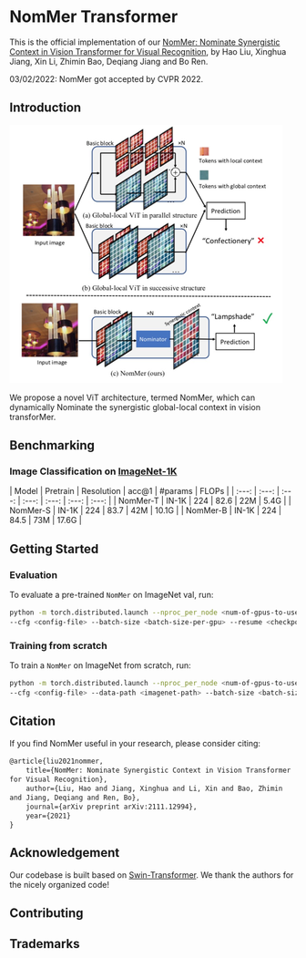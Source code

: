 # NomMer Transformer

This is the official implementation of our [NomMer: Nominate Synergistic Context in Vision Transformer for Visual Recognition](https://arxiv.org/pdf/2111.12994.pdf), 
by Hao Liu, Xinghua Jiang, Xin Li, Zhimin Bao, Deqiang Jiang and Bo Ren.

03/02/2022: NomMer got accepted by CVPR 2022.

## Introduction

![NomMer-transformer](figures/nommer.png)

We propose a novel ViT architecture, termed NomMer, which can dynamically Nominate the synergistic global-local context in vision transforMer.


## Benchmarking 

### Image Classification on [ImageNet-1K](https://www.image-net.org/)

| Model | Pretrain | Resolution | acc@1 | #params | FLOPs |
| :---: | :---: | :---: | :---: | :---: | :---: | :---: |
| NomMer-T | IN-1K | 224 | 82.6 | 22M | 5.4G |
| NomMer-S | IN-1K | 224 | 83.7 | 42M | 10.1G |
| NomMer-B | IN-1K | 224 | 84.5 | 73M | 17.6G |


## Getting Started

### Evaluation

To evaluate a pre-trained `NomMer` on ImageNet val, run:

```bash
python -m torch.distributed.launch --nproc_per_node <num-of-gpus-to-use> --master_port 12345 main.py --eval \
--cfg <config-file> --batch-size <batch-size-per-gpu> --resume <checkpoint> --data-path <imagenet-path>
```

### Training from scratch

To train a `NomMer` on ImageNet from scratch, run:

```bash
python -m torch.distributed.launch --nproc_per_node <num-of-gpus-to-use> --master_port 12345 main.py \
--cfg <config-file> --data-path <imagenet-path> --batch-size <batch-size-per-gpu> --output <output-directory>
```

## Citation
If you find NomMer useful in your research, please consider citing:

    @article{liu2021nommer,
        title={NomMer: Nominate Synergistic Context in Vision Transformer for Visual Recognition},
        author={Liu, Hao and Jiang, Xinghua and Li, Xin and Bao, Zhimin and Jiang, Deqiang and Ren, Bo},
        journal={arXiv preprint arXiv:2111.12994},
        year={2021}
    }

## Acknowledgement

Our codebase is built based on [Swin-Transformer](https://github.com/microsoft/Swin-Transformer). We thank the authors for the nicely organized code!

## Contributing

## Trademarks


